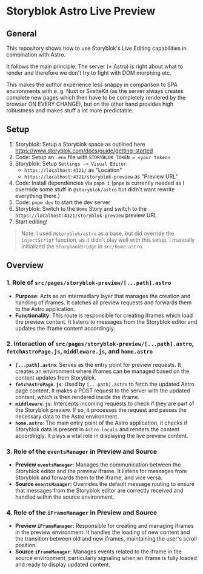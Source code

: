 # Storyblok Astro Live Preview

## General

This repository shows how to use Storyblok's Live Editing capabilities in combination with Astro.

It follows the main principle: The server (= Astro) is right about what to render and therefore we don't try to fight with DOM morphing etc.

This makes the author experience less snappy in comparison to SPA environments with e. g. Nuxt or SvelteKit (as the server always creates complete new pages which then have to be completely rendered by the browser ON EVERY CHANGE), but on the other hand provides high robustness and makes stuff a lot more predictable.

## Setup

1. Storyblok: Setup a Storyblok space as outlined here https://www.storyblok.com/docs/guide/getting-started
2. Code: Setup an `.env` file with `STORYBLOK_TOKEN = <your token>`
3. Storyblok: Setup `Settings -> Visual Editor`:
    - `https://localhost:4321/` as "Location"
    - `https://localhost:4321/storyblok-preview` as "Preview URL"
4. Code: Install dependencies via `pnpm i` (`pnpm` is currently needed as I overrode some stuff in `@storyblok/astro` but didn't want rewrite everything there.)
5. Code: `pnpm dev` to start the dev server
6. Storyblok: Switch to the `Home` Story and switch to the `https://localhost:4321/storyblok-preview` preview URL
7. Start editing!

> Note: I used `@storyblok/astro` as a base, but did override the `injectScript` function, as it didn't play well with this setup. I manually initialized the `StorybookBridge` in `src/home.astro`.

## Overview

### 1. Role of `src/pages/storyblok-preview/[...path].astro`

-   **Purpose**: Acts as an intermediary layer that manages the creation and handling of iframes. It catches all preview requests and forwards them to the Astro application.
-   **Functionality**: This route is responsible for creating iframes which load the preview content. It listens to messages from the Storyblok editor and updates the iframe content accordingly.

### 2. Interaction of `src/pages/storyblok-preview/[...path].astro`, `fetchAstroPage.js`, `middleware.js`, and `home.astro`

-   **`[...path].astro`**: Serves as the entry point for preview requests. It creates an environment where iframes can be managed based on the content updates from Storyblok.
-   **`fetchAstroPage.js`**: Used by `[...path].astro` to fetch the updated Astro page content. It makes a POST request to the server with the updated content, which is then rendered inside the iframe.
-   **`middleware.js`**: Intercepts incoming requests to check if they are part of the Storyblok preview. If so, it processes the request and passes the necessary data to the Astro environment.
-   **`home.astro`**: The main entry point of the Astro application, it checks if Storyblok data is present in `Astro.locals` and renders the content accordingly. It plays a vital role in displaying the live preview content.

### 3. Role of the `eventsManager` in Preview and Source

-   **Preview `eventsManager`**: Manages the communication between the Storyblok editor and the preview iframe. It listens for messages from Storyblok and forwards them to the iframe, and vice versa.
-   **Source `eventsManager`**: Overrides the default message routing to ensure that messages from the Storyblok editor are correctly received and handled within the source environment.

### 4. Role of the `iFrameManager` in Preview and Source

-   **Preview `iFrameManager`**: Responsible for creating and managing iframes in the preview environment. It handles the loading of new content and the transition between old and new iframes, maintaining the user's scroll position.
-   **Source `iFrameManager`**: Manages events related to the iframe in the source environment, particularly signaling when an iframe is fully loaded and ready to display updated content.
